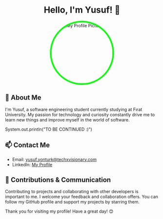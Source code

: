 <div align="center">
  <h1>Hello, I'm Yusuf! 👋</h1>
  
  <img src="https://avatars.githubusercontent.com/u/140352702?s=400&u=8a57278ce7a8df692ee4d9fccc2249269ca0336b&v=4" alt="My Profile Picture" style="width: 200px; height: 200px; border-radius: 50%; border: 5px solid #00FF00;">
</div>

## 🚀 About Me

I'm Yusuf, a software engineering student currently studying at Fırat University. My passion for technology and curiosity constantly drive me to learn new things and improve myself in the world of software.

System.out.println("TO BE CONTINUED :)")

## 📫 Contact Me

- Email: yusuf.yonturk@techxvisionary.com
- LinkedIn: [My Profile](https://www.linkedin.com/in/yusuf-yont%C3%BCrk/)

## 🤝 Contributions & Communication

Contributing to projects and collaborating with other developers is important to me. I welcome your feedback and collaboration offers. You can follow my GitHub profile and support my projects by starring them.

Thank you for visiting my profile! Have a great day! 😊
